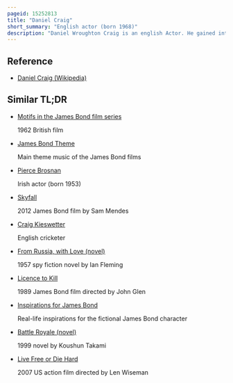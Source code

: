 ```yaml
---
pageid: 15252813
title: "Daniel Craig"
short_summary: "English actor (born 1968)"
description: "Daniel Wroughton Craig is an english Actor. He gained international Fame by playing the fictional secret Agent James Bond for five Installments in the Film Series, from Casino Royale up to no Time to Die."
---
```


## Reference

- [Daniel Craig (Wikipedia)](https://en.wikipedia.org/?curid=15252813)

## Similar TL;DR

- [Motifs in the James Bond film series](/tldr/en/motifs-in-the-james-bond-film-series)

  1962 British film

- [James Bond Theme](/tldr/en/james-bond-theme)

  Main theme music of the James Bond films

- [Pierce Brosnan](/tldr/en/pierce-brosnan)

  Irish actor (born 1953)

- [Skyfall](/tldr/en/skyfall)

  2012 James Bond film by Sam Mendes

- [Craig Kieswetter](/tldr/en/craig-kieswetter)

  English cricketer

- [From Russia, with Love (novel)](/tldr/en/from-russia-with-love-novel)

  1957 spy fiction novel by Ian Fleming

- [Licence to Kill](/tldr/en/licence-to-kill)

  1989 James Bond film directed by John Glen

- [Inspirations for James Bond](/tldr/en/inspirations-for-james-bond)

  Real-life inspirations for the fictional James Bond character

- [Battle Royale (novel)](/tldr/en/battle-royale-novel)

  1999 novel by Koushun Takami

- [Live Free or Die Hard](/tldr/en/live-free-or-die-hard)

  2007 US action film directed by Len Wiseman
